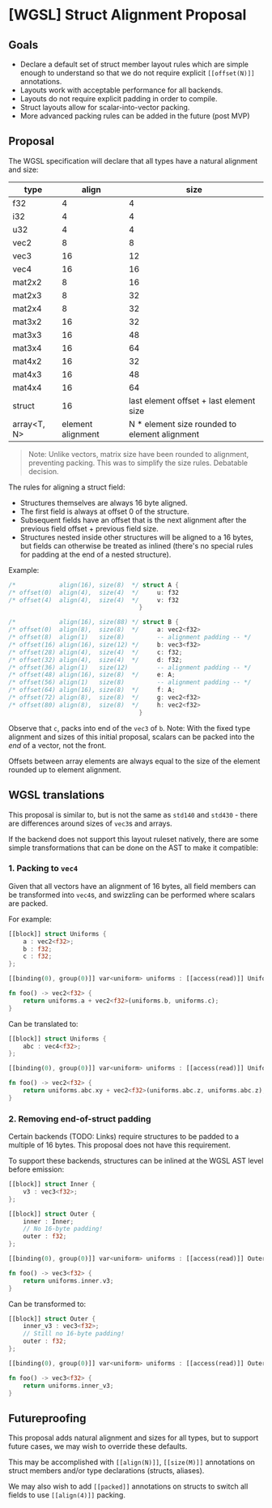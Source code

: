 # [WGSL] Struct Alignment Proposal

## Goals

* Declare a default set of struct member layout rules which are simple enough to understand so that we do not require explicit `[[offset(N)]]` annotations.
* Layouts work with acceptable performance for all backends.
* Layouts do not require explicit padding in order to compile.
* Struct layouts allow for scalar-into-vector packing.
* More advanced packing rules can be added in the future (post MVP)

## Proposal

The WGSL specification will declare that all types have a natural alignment and size:

| type        | align             | size                                    |
|-------------|-------------------|-----------------------------------------|
| f32         | 4                 | 4                                       |
| i32         | 4                 | 4                                       |
| u32         | 4                 | 4                                       |
| vec2        | 8                 | 8                                       |
| vec3        | 16                | 12                                      |
| vec4        | 16                | 16                                      |
| mat2x2      | 8                 | 16                                      |
| mat2x3      | 8                 | 32                                      |
| mat2x4      | 8                 | 32                                      |
| mat3x2      | 16                | 32                                      |
| mat3x3      | 16                | 48                                      |
| mat3x4      | 16                | 64                                      |
| mat4x2      | 16                | 32                                      |
| mat4x3      | 16                | 48                                      |
| mat4x4      | 16                | 64                                      |
| struct      | 16                | last element offset + last element size |
| array<T, N> | element alignment | N * element size rounded to element alignment |


> Note: Unlike vectors, matrix size have been rounded to alignment, preventing packing. This was to simplify the size rules. Debatable decision.

The rules for aligning a struct field:
* Structures themselves are always 16 byte aligned.
* The first field is always at offset 0 of the structure.
* Subsequent fields have an offset that is the next alignment after the previous field offset + previous field size. 
* Structures nested inside other structures will be aligned to a 16 bytes, but fields can otherwise be treated as inlined 
  (there's no special rules for padding at the end of a nested structure).  

Example:

```c++
/*            align(16), size(8)  */ struct A {       
/* offset(0)  align(4),  size(4)  */     u: f32
/* offset(4)  align(4),  size(4)  */     v: f32
                                    }

/*            align(16), size(88) */ struct B {
/* offset(0)  align(8),  size(8)  */     a: vec2<f32>
/* offset(8)  align(1)   size(8)         -- alignment padding -- */ 
/* offset(16) align(16), size(12) */     b: vec3<f32>
/* offset(28) align(4),  size(4)  */     c: f32;
/* offset(32) align(4),  size(4)  */     d: f32;
/* offset(36) align(1)   size(12)        -- alignment padding -- */ 
/* offset(48) align(16), size(8)  */     e: A;
/* offset(56) align(1)   size(8)         -- alignment padding -- */ 
/* offset(64) align(16), size(8)  */     f: A;
/* offset(72) align(8),  size(8)  */     g: vec2<f32>
/* offset(80) align(8),  size(8)  */     h: vec2<f32>
                                    }
```

Observe that `c`, packs into end of the `vec3` of `b`.
Note: With the fixed type alignment and sizes of this initial proposal, scalars can be packed into the *end* of a vector, not the front.

Offsets between array elements are always equal to the size of the element rounded up to element alignment. 

## WGSL translations

This proposal is similar to, but is not the same as `std140` and `std430` - there are differences around sizes of `vec3`s and arrays.

If the backend does not support this layout ruleset natively, there are some simple transformations that can be done on the AST to make it compatible:

### 1. Packing to `vec4`

Given that all vectors have an alignment of 16 bytes, all field members can be transformed into `vec4`s, and swizzling can be performed where scalars are packed.

For example:

```rust
[[block]] struct Uniforms {
    a : vec2<f32>;
    b : f32;
    c : f32;
};

[[binding(0), group(0)]] var<uniform> uniforms : [[access(read)]] Uniforms;

fn foo() -> vec2<f32> {
    return uniforms.a + vec2<f32>(uniforms.b, uniforms.c);
}
```

Can be translated to:

```rust
[[block]] struct Uniforms {
    abc : vec4<f32>;
};

[[binding(0), group(0)]] var<uniform> uniforms : [[access(read)]] Uniforms;

fn foo() -> vec2<f32> {
    return uniforms.abc.xy + vec2<f32>(uniforms.abc.z, uniforms.abc.z); // or just uniforms.abc.xy + uniforms.abc.zw
}
```

### 2. Removing end-of-struct padding

Certain backends (TODO: Links) require structures to be padded to a multiple of 16 bytes. This proposal does not have this requirement.

To support these backends, structures can be inlined at the WGSL AST level before emission:

```rust
[[block]] struct Inner {
    v3 : vec3<f32>;
};

[[block]] struct Outer {
    inner : Inner;
    // No 16-byte padding!
    outer : f32;
};

[[binding(0), group(0)]] var<uniform> uniforms : [[access(read)]] Outer;

fn foo() -> vec3<f32> {
    return uniforms.inner.v3;
}
```

Can be transformed to:

```rust
[[block]] struct Outer {
    inner_v3 : vec3<f32>;
    // Still no 16-byte padding!
    outer : f32;
};

[[binding(0), group(0)]] var<uniform> uniforms : [[access(read)]] Outer;

fn foo() -> vec3<f32> {
    return uniforms.inner_v3;
}
```

## Futureproofing

This proposal adds natural alignment and sizes for all types, but to support future cases, we may wish to override these defaults.

This may be accomplished with `[[align(N)]]`, `[[size(M)]]` annotations on struct members and/or type declarations (structs, aliases).

We may also wish to add `[[packed]]` annotations on structs to switch all fields to use `[[align(4)]]` packing.
